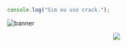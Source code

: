 ```js
console.log("Sim eu uso crack.");
```
![banner](https://github.com/Niximkk/Niximkk/assets/85513545/f341d119-f288-4f73-a499-63ec67826a73)

<p align="center">
  <a href="https://skillicons.dev">
    <img src="https://skillicons.dev/icons?i=git,github,arduino,cpp,nodejs,express,electron,npm,py,zig,lua,html,css,js,vscode,cloudflare" />
  </a>
</p>
